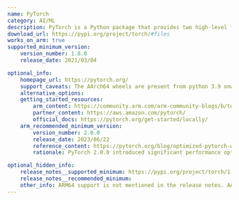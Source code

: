 ```yaml
---
name: PyTorch
category: AI/ML
description: PyTorch is a Python package that provides two high-level features, first is Tensor computation (like NumPy) with strong GPU acceleration and the second is Deep neural networks built on a tape-based autograd system. 
download_url: https://pypi.org/project/torch/#files
works_on_arm: true
supported_minimum_version:
    version_number: 1.8.0
    release_date: 2021/03/04

optional_info:
    homepage_url: https://pytorch.org/
    support_caveats: The AArch64 wheels are present from python 3.9 onwards.
    alternative_options:
    getting_started_resources:
        arm_content: https://community.arm.com/arm-community-blogs/b/tools-software-ides-blog/posts/aarch64-docker-images-for-tensorflow-and-pytorch
        partner_content: https://aws.amazon.com/pytorch/
        official_docs: https://pytorch.org/get-started/locally/
    arm_recommended_minimum_version:
        version_number: 2.0.0
        release_date: 2023/06/22
        reference_content: https://pytorch.org/blog/optimized-pytorch-w-graviton/
        rationale: PyTorch 2.0.0 introduced significant performance optimizations for Arm-based processors, particularly enhancing inference speeds on AWS Graviton instances. These optimizations resulted in up to a 3.5x increase in performance for ResNet-50 models compared to previous releases.

optional_hidden_info:
    release_notes__supported_minimum: https://pypi.org/project/torch/1.8.0/#files
    release_notes__recommended_minimum:
    other_info: ARM64 support is not mentioned in the release notes. AArch64 wheels are released from version 1.8.0.
---
```


